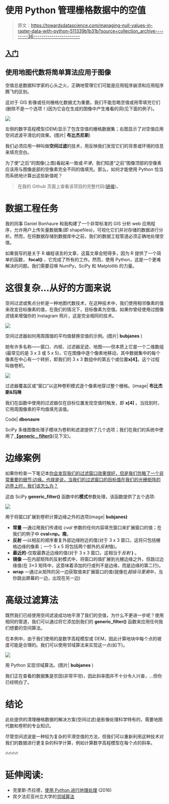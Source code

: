 # 使用 Python 管理栅格数据中的空值

> 原文：<https://towardsdatascience.com/managing-null-values-in-raster-data-with-python-511339b1b31b?source=collection_archive---------36----------------------->

## [入门](https://towardsdatascience.com/tagged/getting-started)

## 使用地图代数将简单算法应用于图像

空值总是数据科学家的心头之火，正确地管理它们可能是应用程序崩溃和应用程序腾飞的区别。

这对于 GIS 影像或任何栅格化数据尤为重要。我们不能忽略空值或用零填充它们(删除不是一个选项！)因为它会在生成的图像中产生难看的洞(见下面的例子)。

![](img/c8751e1b40a5734dcb658f9ffe3dc105.png)

左侧的数字高程模型(DEM)显示了包含空值的栅格数据集；右图显示了对空值应用空间滤波平滑后的效果。(图片| **布比杰尼斯**)

我们必须应用一种叫做**空间过滤**的技术，用反映我们发现它们的背景或环境的信息来填充空白。

为了使“之后”的图像(上图)看起来一致或*平滑*，我们知道“之前”图像顶部的空像素应该用与图像底部的空像素完全不同的值填充。那么，如何才能使用 Python 恰当而系统地计算出这些新值呢？

> 在我的 Github 页面上查看该项目的完整代码([链接](https://github.com/bubjanes/spatial_filtering))。

# 数据工程任务

我的同事 Daniel Bonhaure 和我构建了一个非常标准的 GIS 分析 web 应用程序，允许用户上传矢量数据集(即 shapefiles)，可视化它们并对存储的数据进行分析。然而，在将数据存储到数据库中之前，我们的数据工程管道必须正确地处理空值。

如果我写的是关于 R 编程语言的文章，这篇文章会短得多，因为 R 提供了一个简单的函数， **focal()** ，它完成了所有的工作。然而，使用 Python，这是一个更难解决的问题。我们需要召唤 NumPy，SciPy 和 Matplotlib 的力量。

# 这很复杂…从好的方面来说

空间过滤或焦点分析是一种地图代数技术，在这种技术中，我们使用相邻像素的值来改变目标像素的值，在我们的情况下，目标像素为空值。如果你曾经使用过图像滤镜来增强你的 Instagram 照片，这是完全相同的技术。

![](img/7f02901112baca3f445f00574c926a55.png)

空间过滤器如何用周围值的平均值替换空值的示例。(图片| **bubjanes** )

她有许多名称——窗口、内核、过滤器足迹、地图——但本质上它是一个二维数组(最常见的是 3 x 3 或 5 x 5)，它在图像中逐个像素地移动，其中数据集中的每个像素在中心有一个转折，即我们的 3 x 3 数组中的第五个或位置**x[4】**。这个过程叫做卷积。

![](img/b6882b108b41ea07bf8ae6002e9049f8.png)

过滤器覆盖区或“窗口”以这种卷积模式逐个像素地穿过整个栅格。️(image| **布比杰斯&玛琳**

我们在函数中使用的过滤器仅在目标位置发现空值时触发，即 **x[4]** 。当找到时，它用周围像素的平均值填充该值。

Code| **dbonaure**

SciPy 多维图像处理子模块为卷积和滤波提供了几个选项；我们在我们的系统中使用了[**【generic _ filter()**](https://docs.scipy.org/doc/scipy/reference/generated/scipy.ndimage.generic_filter.html#scipy.ndimage.generic_filter)(见下文)。

# 边缘案例

如果你检查一下笔记本[你会发现我们的过滤窗口效果很好，但是我们忽略了一个非常重要的细节:边缘。也就是说，当我们的过滤窗口的目标值在我们的光栅矩阵的边界上时，我们该怎么办？](https://github.com/bubjanes/spatial_filtering/blob/main/spatial_filtering.ipynb)

这由 SciPy **generic_filter()** 函数中的**模式**参数处理，该函数提供了五个选项:

![](img/81eff7a38b2d6e72d18c3e1cabd35bcc.png)

用于将窗口扩展到卷积计算边缘之外的选项(image| **bubjanes)**

*   **常量** —通过用我们传递给 *cval* 参数的任何内容填充窗口来扩展窗口的值；在我们的例子中 **cval=np。南**。
*   **反射** —以相反的顺序重复外部边缘附近的值(对于 3 x 3 窗口，这将只包括栅格边缘的像素；一个 5 x 5 将包括两个额外的*反射*值)。
*   **最近的**-仅取最靠近边缘的值(对于 3 x 3 窗口，这相当于*反射* **)** 。
*   **镜像** —在内部矩阵的反射模式中，将窗口的值扩展到光栅边缘之外，但跳过边缘值(在 3×3 矩阵中，这意味着添加的行或列不是边缘，而是边缘的第二行)。
*   **wrap** —通过从矩阵的另一边获取值来扩展窗口的值(就像在*超级马里奥*中，当你跳出屏幕的一边，出现在另一边)

# 高级过滤算法

既然我们已经使用空间滤波成功地平滑了我们的空值，为什么不更进一步呢？使用相同的管道，我们可以通过将它添加到我们的 **generic_filter()** 函数来应用任何我们想要的空间算法。

在本例中，由于我们使用的是数字高程模型或 DEM，因此计算地块中每个点的坡度可能是合理的。我们可以使用邻域算法来实现这一点(如下)。

![](img/796d4e9b87b4997993c47751772e6608.png)

用 Python 实现邻域算法。(图片| **bubjanes** )

我们正在查看的数据集是农田(非常平坦)，因此斜率图并不十分令人兴奋，…但你已经明白了。

# 结论

此处提供的清理栅格数据的解决方案(空间过滤)是影像处理科学特有的，需要地图代数和卷积的专业知识。

尽管空间滤波是一种较为复杂的平滑空值的方法，但我们可以重新利用这种技术对我们的数据进行更复杂的科学计算，例如计算数字高程模型在每个点的斜率。

🔥🔥🔥🔥

# 延伸阅读:

*   克里斯·杰拉德，[使用 Python 进行地理处理](https://livebook.manning.com/book/geoprocessing-with-python/chapter-11/77) (2016)
*   宾夕法尼亚州立大学的[邻域算法](https://www.e-education.psu.edu/natureofgeoinfo/book/export/html/1837)